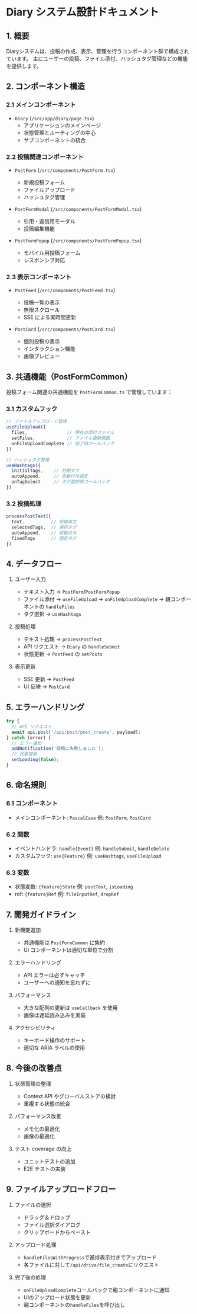 # Diary システム設計ドキュメント

## 1. 概要

Diaryシステムは、投稿の作成、表示、管理を行うコンポーネント群で構成されています。
主にユーザーの投稿、ファイル添付、ハッシュタグ管理などの機能を提供します。

## 2. コンポーネント構造

### 2.1 メインコンポーネント

- `Diary` (`/src/app/diary/page.tsx`)
  - アプリケーションのメインページ
  - 状態管理とルーティングの中心
  - サブコンポーネントの統合

### 2.2 投稿関連コンポーネント

- `PostForm` (`/src/components/PostForm.tsx`)
  - 新規投稿フォーム
  - ファイルアップロード
  - ハッシュタグ管理
  
- `PostFormModal` (`/src/components/PostFormModal.tsx`)
  - 引用・返信用モーダル
  - 投稿編集機能
  
- `PostFormPopup` (`/src/components/PostFormPopup.tsx`)
  - モバイル用投稿フォーム
  - レスポンシブ対応

### 2.3 表示コンポーネント

- `PostFeed` (`/src/components/PostFeed.tsx`)
  - 投稿一覧の表示
  - 無限スクロール
  - SSE による実時間更新
  
- `PostCard` (`/src/components/PostCard.tsx`)
  - 個別投稿の表示
  - インタラクション機能
  - 画像プレビュー

## 3. 共通機能（PostFormCommon）

投稿フォーム関連の共通機能を `PostFormCommon.ts` で管理しています：

### 3.1 カスタムフック

```typescript
// ファイルアップロード管理
useFileUpload({
  files,               // 現在の添付ファイル
  setFiles,            // ファイル更新関数
  onFileUploadComplete // 完了時コールバック
})

// ハッシュタグ管理
useHashtags({
  initialTags,    // 初期タグ
  autoAppend,     // 自動付与設定
  onTagSelect     // タグ選択時コールバック
})
```

### 3.2 投稿処理

```typescript
processPostText({
  text,          // 投稿本文
  selectedTags,  // 選択タグ
  autoAppend,    // 自動付与
  fixedTags      // 固定タグ
})
```

## 4. データフロー

1. ユーザー入力
   - テキスト入力 → `PostForm`/`PostFormPopup`
   - ファイル添付 → `useFileUpload` → `onFileUploadComplete` → 親コンポーネントの `handleFiles`
   - タグ選択 → `useHashtags`

2. 投稿処理
   - テキスト処理 → `processPostText`
   - API リクエスト → `Diary` の `handleSubmit`
   - 状態更新 → `PostFeed` の `setPosts`

3. 表示更新
   - SSE 更新 → `PostFeed`
   - UI 反映 → `PostCard`

## 5. エラーハンドリング

```typescript
try {
  // API リクエスト
  await api.post('/api/post/post_create', payload);
} catch (error) {
  // エラー通知
  addNotification('投稿に失敗しました');
  // 状態復帰
  setLoading(false);
}
```

## 6. 命名規則

### 6.1 コンポーネント
- メインコンポーネント: `PascalCase`
  例: `PostForm`, `PostCard`

### 6.2 関数
- イベントハンドラ: `handle{Event}`
  例: `handleSubmit`, `handleDelete`
- カスタムフック: `use{Feature}`
  例: `useHashtags`, `useFileUpload`

### 6.3 変数
- 状態変数: `{feature}State`
  例: `postText`, `isLoading`
- ref: `{feature}Ref`
  例: `fileInputRef`, `dropRef`

## 7. 開発ガイドライン

1. 新機能追加
   - 共通機能は `PostFormCommon` に集約
   - UI コンポーネントは適切な単位で分割

2. エラーハンドリング
   - API エラーは必ずキャッチ
   - ユーザーへの通知を忘れずに

3. パフォーマンス
   - 大きな配列の更新は `useCallback` を使用
   - 画像は遅延読み込みを実装

4. アクセシビリティ
   - キーボード操作のサポート
   - 適切な ARIA ラベルの使用

## 8. 今後の改善点

1. 状態管理の整理
   - Context API やグローバルストアの検討
   - 重複する状態の統合

2. パフォーマンス改善
   - メモ化の最適化
   - 画像の最適化

3. テスト coverage の向上
   - ユニットテストの追加
   - E2E テストの実装

## 9. ファイルアップロードフロー

1. ファイルの選択
   - ドラッグ＆ドロップ
   - ファイル選択ダイアログ
   - クリップボードからペースト

2. アップロード処理
   - `handleFilesWithProgress`で進捗表示付きでアップロード
   - 各ファイルに対して`/api/drive/file_create`にリクエスト

3. 完了後の処理
   - `onFileUploadComplete`コールバックで親コンポーネントに通知
   - UIのアップロード状態を更新
   - 親コンポーネントの`handleFiles`を呼び出し
